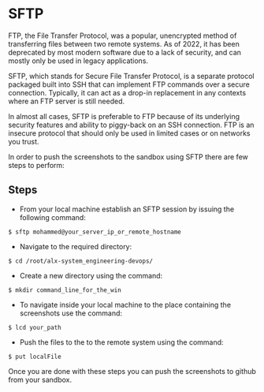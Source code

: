 # SFTP

FTP, the File Transfer Protocol, was a popular, unencrypted method of transferring files between two remote systems. As of 2022, it has been deprecated by most modern software due to a lack of security, and can mostly only be used in legacy applications.

SFTP, which stands for Secure File Transfer Protocol, is a separate protocol packaged built into SSH that can implement FTP commands over a secure connection. Typically, it can act as a drop-in replacement in any contexts where an FTP server is still needed.

In almost all cases, SFTP is preferable to FTP because of its underlying security features and ability to piggy-back on an SSH connection. FTP is an insecure protocol that should only be used in limited cases or on networks you trust.

In order to push the screenshots to the sandbox using SFTP there are few steps to perform:
## Steps

- From your local machine establish an SFTP session by issuing the following command:

`$ sftp mohammed@your_server_ip_or_remote_hostname`
- Navigate to the required directory:

`$ cd /root/alx-system_engineering-devops/`

- Create a new directory using the command:

`$ mkdir command_line_for_the_win`

- To navigate inside your local machine to the place containing the screenshots use the command:

`$ lcd your_path`

- Push the files to the to the remote system using the command:

`$ put localFile`

Once you are done with these steps you can push the screenshots to github from your sandbox.

